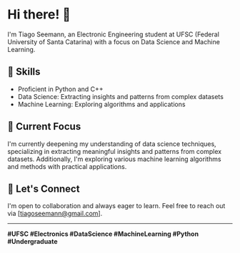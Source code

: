 # Hi there! 👋

I'm Tiago Seemann, an Electronic Engineering student at UFSC (Federal University of Santa Catarina) with a focus on Data Science and Machine Learning.

## 🔧 Skills
- Proficient in Python and C++
- Data Science: Extracting insights and patterns from complex datasets
- Machine Learning: Exploring algorithms and applications

## 🌱 Current Focus
I'm currently deepening my understanding of data science techniques, specializing in extracting meaningful insights and patterns from complex datasets. Additionally, I'm exploring various machine learning algorithms and methods with practical applications.

## 🤝 Let's Connect
I'm open to collaboration and always eager to learn. Feel free to reach out via [tiagoseemann@gmail.com].

---

**#UFSC #Electronics #DataScience #MachineLearning #Python #Undergraduate**


